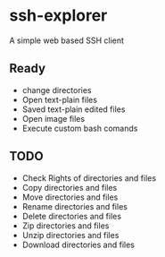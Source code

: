 # ssh-explorer
A simple web based SSH client

## Ready
* change directories
* Open text-plain files
* Saved text-plain edited files
* Open image files
* Execute custom bash comands

## TODO
* Check Rights of directories and files
* Copy directories and files
* Move directories and files
* Rename directories and files
* Delete directories and files
* Zip directories and files
* Unzip directories and files
* Download directories and files
